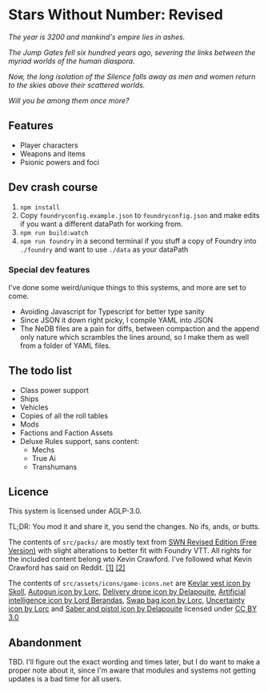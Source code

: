 # Stars Without Number: Revised

_The year is 3200 and mankind's empire lies in ashes._

_The Jump Gates fell six hundred years ago, severing the links between the myriad worlds of the human diaspora._

_Now, the long isolation of the Silence falls away as men and women return to the skies above their scattered worlds._

_Will you be among them once more?_

## Features

* Player characters
* Weapons and items
* Psionic powers and foci

## Dev crash course

1. `npm install`
2. Copy `foundryconfig.example.json` to `foundryconfig.json` and make edits if you want a different dataPath for working from.
3. `npm run build:watch`
4. `npm run foundry` in a second terminal if you stuff a copy of Foundry into `./foundry` and want to use `./data` as your dataPath

### Special dev features

I've done some weird/unique things to this systems, and more are set to come.

* Avoiding Javascript for Typescript for better type sanity
* Since JSON it down right picky, I compile YAML into JSON
* The NeDB files are a pain for diffs, between compaction and the append only nature which scrambles the lines around, so I make them as well from a folder of YAML files.

## The todo list

- Class power support
- Ships
- Vehicles
- Copies of all the roll tables
- Mods
- Factions and Faction Assets
- Deluxe Rules support, sans content:
  - Mechs
  - True Ai
  - Transhumans

## Licence

This system is licensed under AGLP-3.0.

TL;DR: You mod it and share it, you send the changes. No ifs, ands, or butts.

The contents of `src/packs/` are mostly text from [SWN Revised Edition (Free Version)](https://www.drivethrurpg.com/product/230009/Stars-Without-Number-Revised-Edition-Free-Version) with slight alterations to better fit with Foundry VTT. All rights for the included content belong wto Kevin Crawford. I've followed what Kevin Crawford has said on Reddit. [[1]](https://www.reddit.com/r/SWN/comments/8g9lsp/is_there_a_standing_policy_on_selling_content/dy9vf8q/) [[2]](https://www.reddit.com/r/SWN/comments/cj1b7n/could_someone_explain_how_ogl_works_with_regards/)

The contents of `src/assets/icons/game-icons.net` are [Kevlar vest icon by Skoll](https://game-icons.net/1x1/skoll/kevlar-vest.html), [Autogun icon by Lorc](https://game-icons.net/1x1/lorc/autogun.html), [Delivery drone icon by Delapouite](https://game-icons.net/1x1/delapouite/delivery-drone.html), [Artificial intelligence icon by Lord Berandas](https://game-icons.net/1x1/lord-berandas/artificial-intelligence.html), [Swap bag icon by Lorc](https://game-icons.net/1x1/lorc/swap-bag.html), [Uncertainty icon by Lorc](https://game-icons.net/1x1/lorc/uncertainty.html) and [Saber and pistol icon by Delapouite](https://game-icons.net/1x1/delapouite/saber-and-pistol.html) licensed under [CC BY 3.0](https://creativecommons.org/licenses/by/3.0/)

## Abandonment

TBD. I'll figure out the exact wording and times later, but I do want to make a proper note about it, since I'm aware that modules and systems not getting updates is a bad time for all users.
